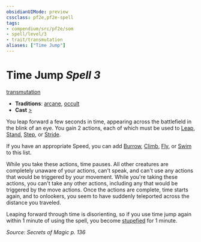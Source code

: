 ```yaml
---
obsidianUIMode: preview
cssclass: pf2e,pf2e-spell
tags:
- compendium/src/pf2e/som
- spell/level/3
- trait/transmutation
aliases: ["Time Jump"]
---
```

# Time Jump *Spell 3*   
[transmutation](/rules/traits/transmutation.md)  

- **Traditions**: [arcane](/rules/traits/arcane.md), [occult](/rules/traits/occult.md)
- **Cast** [>](/rules/core-rulebook/chapter-9-playing-the-game.md#Actions "Single Action") 

You leap forward a few seconds in time, appearing across the battlefield in the blink of an eye. You gain 2 actions, each of which must be used to [Leap](/rules/actions/leap.md), [Stand](/rules/actions/stand.md), [Step](/rules/actions/step.md), or [Stride](/rules/actions/stride.md).

If you have an appropriate Speed, you can add [Burrow](/rules/actions/burrow.md), [Climb](/rules/actions/climb.md), [Fly](/rules/actions/fly.md), or [Swim](/rules/actions/swim.md) to this list.

While you take these actions, time pauses. All other creatures are completely unaware of your actions, can't speak, and can't use any actions that would be triggered by your movement. While you're taking these actions, you can't take any other actions, including any that would be triggered by the move actions. Once the actions are complete, time starts again, and to onlookers, you seem to have suddenly teleported across the distance you traveled.

Leaping forward through time is disorienting, so if you use time jump again within 1 minute of using the spell, you become [stupefied](/rules/conditions.md#Stupefied) for 1 minute.

*Source: Secrets of Magic p. 136*